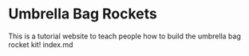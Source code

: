 <!DOCTYPE html>
<html>
<body>

<h1>Umbrella Bag Rockets</h1>

<p>This is a tutorial website to teach people how to build the umbrella bag rocket kit! index.md</p>

</body>
</html>
